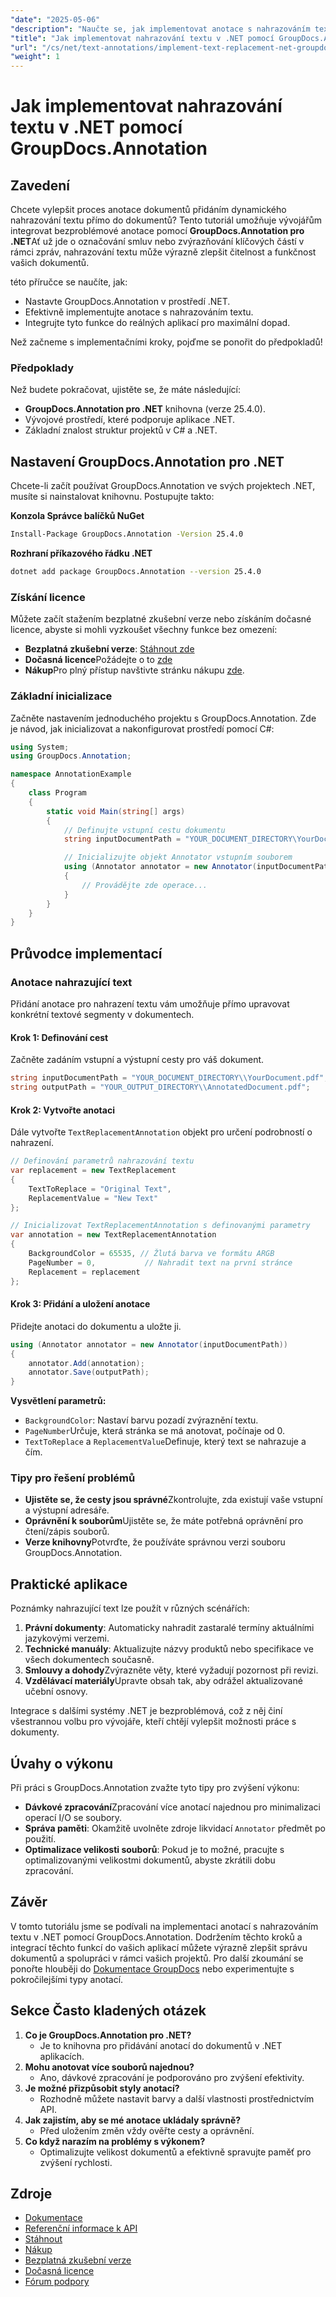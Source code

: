 ```yaml
---
"date": "2025-05-06"
"description": "Naučte se, jak implementovat anotace s nahrazováním textu ve vašich .NET aplikacích pomocí GroupDocs.Annotation. Bez námahy vylepšete čitelnost a funkčnost dokumentů."
"title": "Jak implementovat nahrazování textu v .NET pomocí GroupDocs.Annotation pro efektivní anotaci dokumentů"
"url": "/cs/net/text-annotations/implement-text-replacement-net-groupdocs-annotation/"
"weight": 1
---
```


# Jak implementovat nahrazování textu v .NET pomocí GroupDocs.Annotation
## Zavedení
Chcete vylepšit proces anotace dokumentů přidáním dynamického nahrazování textu přímo do dokumentů? Tento tutoriál umožňuje vývojářům integrovat bezproblémové anotace pomocí **GroupDocs.Annotation pro .NET**Ať už jde o označování smluv nebo zvýrazňování klíčových částí v rámci zpráv, nahrazování textu může výrazně zlepšit čitelnost a funkčnost vašich dokumentů.

této příručce se naučíte, jak:
- Nastavte GroupDocs.Annotation v prostředí .NET.
- Efektivně implementujte anotace s nahrazováním textu.
- Integrujte tyto funkce do reálných aplikací pro maximální dopad.

Než začneme s implementačními kroky, pojďme se ponořit do předpokladů!

### Předpoklady
Než budete pokračovat, ujistěte se, že máte následující:
- **GroupDocs.Annotation pro .NET** knihovna (verze 25.4.0).
- Vývojové prostředí, které podporuje aplikace .NET.
- Základní znalost struktur projektů v C# a .NET.

## Nastavení GroupDocs.Annotation pro .NET
Chcete-li začít používat GroupDocs.Annotation ve svých projektech .NET, musíte si nainstalovat knihovnu. Postupujte takto:

**Konzola Správce balíčků NuGet**
```bash
Install-Package GroupDocs.Annotation -Version 25.4.0
```

**Rozhraní příkazového řádku .NET**
```bash
dotnet add package GroupDocs.Annotation --version 25.4.0
```

### Získání licence
Můžete začít stažením bezplatné zkušební verze nebo získáním dočasné licence, abyste si mohli vyzkoušet všechny funkce bez omezení:
- **Bezplatná zkušební verze**: [Stáhnout zde](https://releases.groupdocs.com/annotation/net/)
- **Dočasná licence**Požádejte o to [zde](https://purchase.groupdocs.com/temporary-license/)
- **Nákup**Pro plný přístup navštivte stránku nákupu [zde](https://purchase.groupdocs.com/buy).

### Základní inicializace
Začněte nastavením jednoduchého projektu s GroupDocs.Annotation. Zde je návod, jak inicializovat a nakonfigurovat prostředí pomocí C#:

```csharp
using System;
using GroupDocs.Annotation;

namespace AnnotationExample
{
    class Program
    {
        static void Main(string[] args)
        {
            // Definujte vstupní cestu dokumentu
            string inputDocumentPath = "YOUR_DOCUMENT_DIRECTORY\YourDocument.pdf";

            // Inicializujte objekt Annotator vstupním souborem
            using (Annotator annotator = new Annotator(inputDocumentPath))
            {
                // Provádějte zde operace...
            }
        }
    }
}
```

## Průvodce implementací
### Anotace nahrazující text
Přidání anotace pro nahrazení textu vám umožňuje přímo upravovat konkrétní textové segmenty v dokumentech.

#### Krok 1: Definování cest
Začněte zadáním vstupní a výstupní cesty pro váš dokument.

```csharp
string inputDocumentPath = "YOUR_DOCUMENT_DIRECTORY\\YourDocument.pdf";
string outputPath = "YOUR_OUTPUT_DIRECTORY\\AnnotatedDocument.pdf";
```

#### Krok 2: Vytvořte anotaci
Dále vytvořte `TextReplacementAnnotation` objekt pro určení podrobností o nahrazení.

```csharp
// Definování parametrů nahrazování textu
var replacement = new TextReplacement
{
    TextToReplace = "Original Text",
    ReplacementValue = "New Text"
};

// Inicializovat TextReplacementAnnotation s definovanými parametry
var annotation = new TextReplacementAnnotation
{
    BackgroundColor = 65535, // Žlutá barva ve formátu ARGB
    PageNumber = 0,           // Nahradit text na první stránce
    Replacement = replacement
};
```

#### Krok 3: Přidání a uložení anotace
Přidejte anotaci do dokumentu a uložte ji.

```csharp
using (Annotator annotator = new Annotator(inputDocumentPath))
{
    annotator.Add(annotation);
    annotator.Save(outputPath);
}
```
**Vysvětlení parametrů:**
- `BackgroundColor`: Nastaví barvu pozadí zvýraznění textu.
- `PageNumber`Určuje, která stránka se má anotovat, počínaje od 0.
- `TextToReplace` a `ReplacementValue`Definuje, který text se nahrazuje a čím.

### Tipy pro řešení problémů
- **Ujistěte se, že cesty jsou správné**Zkontrolujte, zda existují vaše vstupní a výstupní adresáře.
- **Oprávnění k souborům**Ujistěte se, že máte potřebná oprávnění pro čtení/zápis souborů.
- **Verze knihovny**Potvrďte, že používáte správnou verzi souboru GroupDocs.Annotation.

## Praktické aplikace
Poznámky nahrazující text lze použít v různých scénářích:
1. **Právní dokumenty**: Automaticky nahradit zastaralé termíny aktuálními jazykovými verzemi.
2. **Technické manuály**: Aktualizujte názvy produktů nebo specifikace ve všech dokumentech současně.
3. **Smlouvy a dohody**Zvýrazněte věty, které vyžadují pozornost při revizi.
4. **Vzdělávací materiály**Upravte obsah tak, aby odrážel aktualizované učební osnovy.

Integrace s dalšími systémy .NET je bezproblémová, což z něj činí všestrannou volbu pro vývojáře, kteří chtějí vylepšit možnosti práce s dokumenty.

## Úvahy o výkonu
Při práci s GroupDocs.Annotation zvažte tyto tipy pro zvýšení výkonu:
- **Dávkové zpracování**Zpracování více anotací najednou pro minimalizaci operací I/O se soubory.
- **Správa paměti**: Okamžitě uvolněte zdroje likvidací `Annotator` předmět po použití.
- **Optimalizace velikosti souborů**: Pokud je to možné, pracujte s optimalizovanými velikostmi dokumentů, abyste zkrátili dobu zpracování.

## Závěr
V tomto tutoriálu jsme se podívali na implementaci anotací s nahrazováním textu v .NET pomocí GroupDocs.Annotation. Dodržením těchto kroků a integrací těchto funkcí do vašich aplikací můžete výrazně zlepšit správu dokumentů a spolupráci v rámci vašich projektů. 
Pro další zkoumání se ponořte hlouběji do [Dokumentace GroupDocs](https://docs.groupdocs.com/annotation/net/) nebo experimentujte s pokročilejšími typy anotací.

## Sekce Často kladených otázek
1. **Co je GroupDocs.Annotation pro .NET?**
   - Je to knihovna pro přidávání anotací do dokumentů v .NET aplikacích.
2. **Mohu anotovat více souborů najednou?**
   - Ano, dávkové zpracování je podporováno pro zvýšení efektivity.
3. **Je možné přizpůsobit styly anotací?**
   - Rozhodně můžete nastavit barvy a další vlastnosti prostřednictvím API.
4. **Jak zajistím, aby se mé anotace ukládaly správně?**
   - Před uložením změn vždy ověřte cesty a oprávnění.
5. **Co když narazím na problémy s výkonem?**
   - Optimalizujte velikost dokumentů a efektivně spravujte paměť pro zvýšení rychlosti.

## Zdroje
- [Dokumentace](https://docs.groupdocs.com/annotation/net/)
- [Referenční informace k API](https://reference.groupdocs.com/annotation/net/)
- [Stáhnout](https://releases.groupdocs.com/annotation/net/)
- [Nákup](https://purchase.groupdocs.com/buy)
- [Bezplatná zkušební verze](https://releases.groupdocs.com/annotation/net/)
- [Dočasná licence](https://purchase.groupdocs.com/temporary-license/)
- [Fórum podpory](https://forum.groupdocs.com/c/annotation/)
